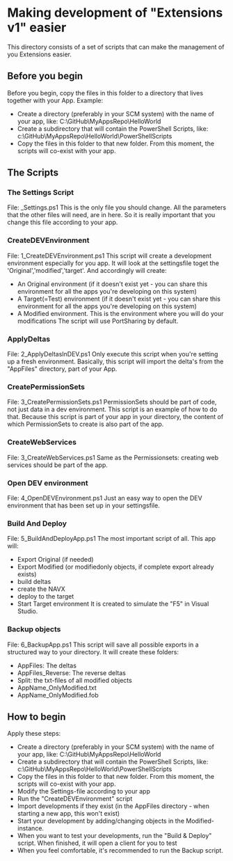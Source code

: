 # Making development of "Extensions v1" easier
This directory consists of a set of scripts that can make the management of you Extensions easier.  
## Before you begin
Before you begin, copy the files in this folder to a directory that lives together with your App.
Example:
- Create a directory (preferably in your SCM system) with the name of your app, like: C:\GitHub\MyAppsRepo\HelloWorld
- Create a subdirectory that will contain the PowerShell Scripts, like:
c:\GitHub\MyAppsRepo\HelloWorld\PowerShellScripts
- Copy the files in this folder to that new folder.  From this moment, the scripts will co-exist with your app.

## The Scripts
### The Settings Script
File: _Settings.ps1
This is the only file you should change.  All the parameters that the other files will need, are in here.  So it is really important that you change this file according to your app. 

### CreateDEVEnvironment
File: 1_CreateDEVEnvironment.ps1
This script will create a development environment especially for you app.  It will look at the settingsfile toget the 'Original','modified','target'.  And accordingly will create:
- An Original environment (if it doesn't exist yet - you can share this environment for all the apps you're developing on this system)
- A Target(=Test) environment (if it doesn't exist yet - you can share this environment for all the apps you're developing on this system)
- A Modified environment.  This is the environment where you will do your modifications 
The script will use PortSharing by default.

### ApplyDeltas
File: 2_ApplyDeltasInDEV.ps1
Only execute this script when you're setting up a fresh environment.  Basically, this script will import the delta's from the "AppFiles" directory, part of your App.  

### CreatePermissionSets
File: 3_CreatePermissionSets.ps1
PermissionSets should be part of code, not just data in a dev environment.  This script is an example of how to do that.
Because this script is part of your app in your directory, the content of which PermissionSets to create is also part of the app.

### CreateWebServices
File: 3_CreateWebServices.ps1
Same as the Permissionsets: creating web services should be part of the app. 

### Open DEV environment
File: 4_OpenDEVEnvironment.ps1
Just an easy way to open the DEV environment that has been set up in your settingsfile.

### Build And Deploy
File: 5_BuildAndDeployApp.ps1
The most important script of all.  This app will:
- Export Original (if needed)
- Export Modified (or modifiedonly objects, if complete export already exists)
- build deltas
- create the NAVX
- deploy to the target
- Start Target environment
It is created to simulate the "F5" in Visual Studio.

### Backup objects
File: 6_BackupApp.ps1
This script will save all possible exports in a structured way to your directory.  It will create these folders:
- AppFiles: The deltas
- AppFiles_Reverse: The reverse deltas
- Split: the txt-files of all modified objects
- AppName_OnlyModified.txt
- AppName_OnlyModified.fob

## How to begin
Apply these steps:
- Create a directory (preferably in your SCM system) with the name of your app, like: C:\GitHub\MyAppsRepo\HelloWorld
- Create a subdirectory that will contain the PowerShell Scripts, like:
c:\GitHub\MyAppsRepo\HelloWorld\PowerShellScripts
- Copy the files in this folder to that new folder.  From this moment, the scripts will co-exist with your app.
- Modify the Settings-file according to your app
- Run the "CreateDEVEnvironment" script
- Import developments if they exist (in the AppFiles directory - when starting a new app, this won't exist)
- Start your development by adding/changing objects in the Modified-instance.
- When you want to test your developments, run the "Build & Deploy" script.  When finished, it will open a client for you to test
- When you feel comfortable, it's recommended to run the Backup script.

